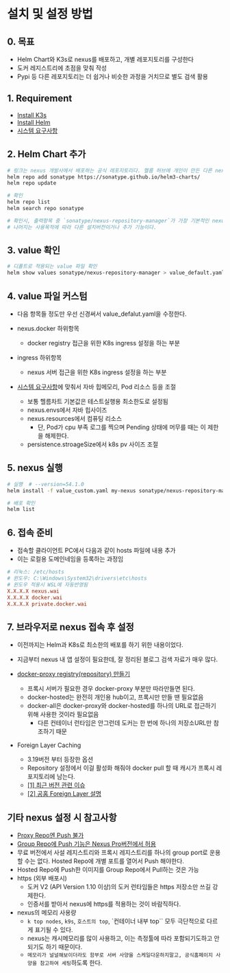 # 설치 및 설정 방법

## 0. 목표

- Helm Chart와 K3s로 nexus를 배포하고, 개별 레포지토리를 구성한다
- 도커 레지스트리에 초점을 맞춰 작성
- Pypi 등 다른 레포지토리는 더 쉽거나 비슷한 과정을 거치므로 별도 검색 활용

## 1. Requirement

- [Install K3s](https://docs.k3s.io/quick-start)
- [Install Helm](https://helm.sh/docs/intro/install/)
- [시스템 요구사항](https://help.sonatype.com/repomanager3/product-information/sonatype-nexus-repository-system-requirements)

## 2. Helm Chart 추가

```sh
# 링크는 nexus 개발사에서 배포하는 공식 레포지토리다. 헬름 허브에 개인이 만든 다른 nexus 차트도 있다.
helm repo add sonatype https://sonatype.github.io/helm3-charts/
helm repo update

# 확인
helm repo list
helm search repo sonatype

# 확인시, 출력항목 중 `sonatype/nexus-repository-manager`가 가장 기본적인 nexus에 해당한다.
# 나머지는 사용목적에 따라 다른 설치버전이거나 추가 기능이다.
```

## 3. value 확인

```sh
# 디폴트로 적용되는 value 파일 확인
helm show values sonatype/nexus-repository-manager > value_default.yaml
```

## 4. value 파일 커스텀

- 다음 항목들 정도만 우선 신경써서 value_defalut.yaml을 수정한다.

- nexus.docker 하위항목
  - docker registry 접근을 위한 K8s ingress 설정을 하는 부분
- ingress 하위항목
  - nexus 서버 접근을 위한 K8s ingress 설정을 하는 부분
- [시스템 요구사항](https://help.sonatype.com/repomanager3/product-information/sonatype-nexus-repository-system-requirements)에 맞춰서 자바 힙메모리, Pod 리소스 등을 조절
  - 보통 헬름차트 기본값은 테스트실행용 최소한도로 설정됨
  - nexus.envs에서 자바 힙사이즈
  - nexus.resources에서 컴퓨팅 리소스
    - 단, Pod가 cpu 부족 로그를 찍으며 Pending 상태에 머무를 때는 이 제한을 해제한다.
  - persistence.stroageSize에서 k8s pv 사이즈 조절

## 5. nexus 실행

```sh
# 실행  # --version=54.1.0
helm install -f value_custom.yaml my-nexus sonatype/nexus-repository-manager

# 배포 확인
helm list
```

## 6. 접속 준비

- 접속할 클라이언트 PC에서 다음과 같이 hosts 파일에 내용 추가
- 이는 로컬용 도메인네임을 등록하는 과정임

```conf
# 리눅스: /etc/hosts
# 윈도우: C:\Windows\System32\drivers\etc\hosts
# 윈도우 적용시 WSL에 자동반영됨
X.X.X.X nexus.wai
X.X.X.X docker.wai
X.X.X.X private.docker.wai
```

## 7. 브라우저로 nexus 접속 후 설정

- 이전까지는 Helm과 K8s로 최소한의 배포를 하기 위한 내용이었다.
- 지금부터 nexus 내 앱 설정이 필요한데, 잘 정리된 블로그 검색 자료가 매우 많다.

- [docker-proxy registry(repository) 만들기](https://mtijhof.wordpress.com/2018/07/23/using-nexus-oss-as-a-proxy-cache-for-docker-images/)
  - 프록시 서버가 필요한 경우 docker-proxy 부분만 따라만들면 된다.
  - docker-hosted는 완전히 개인용 hub이고, 프록시만 만들 땐 필요없음
  - docker-all은 docker-proxy와 docker-hosted를 하나의 URL로 접근하기 위해 사용한 것이라 필요없음
    - 다른 컨테이너 런타임은 안그런데 도커는 한 번에 하나의 저장소URL만 참조하기 때문

- Foreign Layer Caching
  - 3.19버전 부터 등장한 옵션
  - Repository 설정에서 이걸 활성화 해줘야 docker pull 할 때 캐시가 프록시 레포지토리에 남는다.
  - [[1] 최근 버전 관련 이슈](https://community.sonatype.com/t/caching-images-on-docker-proxy-repository/3496/4)
  - [[2] 공홈 Foreign Layer 설명](https://help.sonatype.com/repomanager3/nexus-repository-administration/formats/docker-registry/foreign-layers)

## 기타 nexus 설정 시 참고사항

- [Proxy Repo엔 Push 불가](https://help.sonatype.com/repomanager3/nexus-repository-administration/formats/docker-registry/pushing-images)
- [Group Repo에 Push 기능은 Nexus Pro버전에서 허용](https://help.sonatype.com/repomanager3/nexus-repository-administration/formats/docker-registry/pushing-images-to-a-group-repository)
- 무료 버전에서 사설 레지스트리와 프록시 레지스트리를 하나의 group port로 운용할 수는 없다. Hosted Repo에 개별 포트를 열어서 Push 해야한다.
- Hosted Repo에 Push한 이미지를 Group Repo에서 Pull하는 것은 가능
- https (외부 배포시)
  - 도커 V2 (API Version 1.10 이상)의 도커 런타임들은 https 저장소만 쓰길 강제한다.
  - 인증서를 받아서 nexus에 https를 적용하는 것이 바람직하다.
- nexus의 메모리 사용량
  - `k top nodes`, `k9s`, `호스트의 top`, `컨테이너 내부 top`` 모두 극단적으로 다르게 표기될 수 있다.
  - nexus는 캐시메모리를 많이 사용하고, 이는 측정툴에 따라 포함되기도하고 안되기도 하기 때문이다.
  - `메모리가 널널해보이더라도 함부로 서버 사양을 스케일다운하지말고, 공식홈페이지 사양을 참고하여 세팅`하도록 한다.
